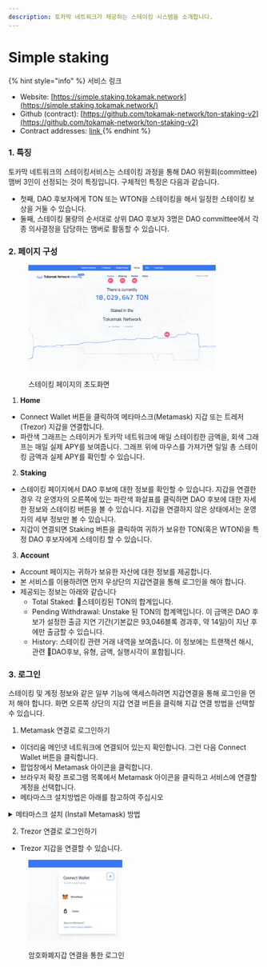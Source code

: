 ```yaml
---
description: 토카막 네트워크가 제공하는 스테이킹 시스템을 소개합니다.
---
```


# Simple staking

{% hint style="info" %}
서비스 링크

* Website: [https://simple.staking.tokamak.network](https://simple.staking.tokamak.network/)
* Github (contract): [https://github.com/tokamak-network/ton-staking-v2](https://github.com/tokamak-network/ton-staking-v2)
* Contract addresses: [link ](broken-reference)
{% endhint %}

### 1. 특징

토카막 네트워크의 스테이킹서비스는 스테이킹 과정을 통해 DAO 위원회(committee) 맴버 3인이 선정되는 것이 특징입니다. 구체적인 특징은 다음과 같습니다.&#x20;

* 첫째, DAO 후보자에게 TON 또는 WTON을 스테이킹을 해서 일정한 스테이킹 보상을 거둘 수 있습니다.&#x20;
* 둘째, 스테이킹 물량의 순서대로 상위 DAO 후보자 3명은 DAO committee에서 각종 의사결정을 담당하는 맴버로 활동할 수 있습니다.

### 2. 페이지 구성

<figure><img src="../../../.gitbook/assets/image (322).png" alt="" width="375"><figcaption><p>스테이킹 페이지의 초도화면</p></figcaption></figure>

1. **Home**

* Connect Wallet 버튼을 클릭하여 메타마스크(Metamask) 지갑 또는 트레저(Trezor) 지갑을 연결합니다.
* 파란색 그래프는 스테이커가 토카막 네트워크에 매일 스테이킹한 금액을, 회색 그래프는 매일 실제 APY를 보여줍니다. 그래프 위에 마우스를 가져가면 일일 총 스테이킹 금액과 실제 APY를 확인할 수 있습니다.

2. **Staking**

* 스테이킹 페이지에서 DAO 후보에 대한 정보를 확인할 수 있습니다. 지갑을 연결한 경우 각 운영자의 오른쪽에 있는 파란색 화살표를 클릭하면 DAO 후보에 대한 자세한 정보와 스테이킹 버튼을 볼 수 있습니다. 지갑을 연결하지 않은 상태에서는 운영자의 세부 정보만 볼 수 있습니다.
* 지갑이 연결되면 Staking 버튼을 클릭하여 귀하가 보유한 TON(혹은 WTON)을 특정 DAO 후보자에게 스테이킹 할 수 있습니다.&#x20;

3. **Account**

* Account 페이지는 귀하가 보유한 자산에 대한 정보를 제공합니다.
* 본 서비스를 이용하려면 먼저 우상단의 지갑연결을 통해 로그인을 해야 합니다.&#x20;
* 제공되는 정보는 아래와 같습니다
  * Total Staked: 스테이킹된 TON의 합계입니다.&#x20;
  * Pending Withdrawal: Unstake 된 TON의 합계액입니다. 이 금액은 DAO 후보가 설정한 출금 지연 기간(기본값은 93,046블록 경과후, 약 14일)이 지난 후에만 출금할 수 있습니다.&#x20;
  * History: 스테이킹 관련 거래 내역을 보여줍니다. 이 정보에는 트랜잭션 해시, 관련 DAO후보, 유형, 금액, 실행시각이 포함됩니다.&#x20;

### **3. 로그인**

스테이킹 및 계정 정보와 같은 일부 기능에 액세스하려면 지갑연결을 통해 로그인을 먼저 해야 합니다. 화면 오른쪽 상단의 지갑 연결 버튼을 클릭해 지갑 연결 방법을 선택할 수 있습니다.

1. Metamask 연결로 로그인하기

* 이더리움 메인넷 네트워크에 연결되어 있는지 확인합니다. 그런 다음 Connect Wallet 버튼을 클릭합니다.&#x20;
* 팝업창에서 Metamask 아이콘을 클릭합니다.&#x20;
* 브라우저 확장 프로그램 목록에서 Metamask 아이콘을 클릭하고 서비스에 연결할 계정을 선택합니다.
* 메타마스크 설치방법은 아래를 참고하여 주십시오

<details>

<summary>메타마스크 설치 (Install Metamask) 방법</summary>

1. 메타마스크로 당사 서비스에 연결하려면 [Google Chrome](https://chrome.google.com/webstore/detail/metamask/nkbihfbeogaeaoehlefnkodbefgpgknn) 또는 [Firefox](https://addons.mozilla.org/en-US/firefox/addon/ether-metamask/)브라우저에 메타마스크 확장 프로그램을 설치하세요. 이미 메타마스크 지갑에 TON이 있는 경우 해당 지갑에 로그인하거나 이미 TON이 있는 계정(account)을 가져오세요.

<img src="../../../.gitbook/assets/image (1).png" alt="Metamask in Google Chrome Extenstion" data-size="original">

2. 지갑에 TON을 추가하려면 이더리움 메인넷 네트워크에 연결되어 있는지 확인하세요. 그런 다음 토큰 추가 버튼을 클릭합니다.
3. Custom Token 탭을 클릭합니다.&#x20;
4. 아래의 컨트랙트 주소를 입력합니다. 토큰 심볼과 소수 자릿수는 자동으로 채워집니다.&#x20;
   * Token Contract Address: 0x2be5e8c109e2197D077D13A82dAead6a9b3433C5
5. Next 버튼을 클릭합니다.&#x20;
6. 토큰 추가 버튼을 눌러 계정에 TON을 추가합니다.

<img src="../../../.gitbook/assets/image (4).png" alt="How to add TON in your wallet" data-size="original">

</details>

2. Trezor 연결로 로그인하기

* Trezor 지갑을 연결할 수 있습니다.&#x20;

<figure><img src="../../../.gitbook/assets/image (324).png" alt="" width="188"><figcaption><p>암호화폐지갑 연결을 통한 로그인</p></figcaption></figure>
